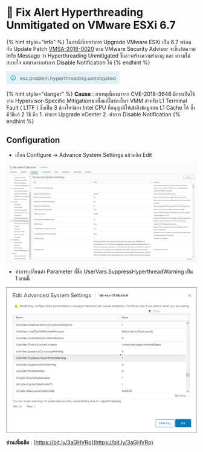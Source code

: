 # 🌠 Fix Alert Hyperthreading Unmitigated on VMware ESXi 6.7

{% hint style="info" %}
ในกรณีที่เราทำการ Upgrade VMware ESXi เป็น 6.7 พร้อมกับ Update Patch [VMSA-2018-0020](https://www.vmware.com/security/advisories/VMSA-2018-0020.html) ตาม VMware Security Advisor จะขึ้นข้อความ Info Message ว่า Hyperthreading Unmitigated ซึ่งอาจสร้างความรำคาญ และ ความไม่สบายใจ แต่สามารถทำการ Disable Notification ได้
{% endhint %}

![](../../.gitbook/assets/unmitigated-01.png)

{% hint style="danger" %}
**Cause** : สาเหตุเนื่องมาจาก CVE-2018-3646 มีการเปิดใช้งาน Hypervisor-Specific Mitigations เพื่อแก้ไขช่องโหว่ VMM สำหรับ L1 Terminal Fault ( L1TF ) ซึ่งเป็น 3 ช่องโหว่ของ Intel CPU ที่อนุญาติให้เข้าถึงข้อมูลบน L1 Cache ได้ ซึ่งมีวิธีแก้ 2 วิธี คือ 1. ทำการ Upgrade vCenter 2. ทำการ Disable Notification
{% endhint %}

## **Configuration**

* เลือก Configure -> Advance System Settings แล้วคลิก Edit

![](../../.gitbook/assets/unmitigated-02.png)

* ทำการเปลี่ยนค่า Parameter ที่ชื่อ UserVars.SuppressHyperthreadWarning เป็น 1 ตามนี้

![](../../.gitbook/assets/unmitigated-03.png)

**อ่านเพิ่มเติม** : [https://bit.ly/3aGHVRp](https://bit.ly/3aGHVRp)
